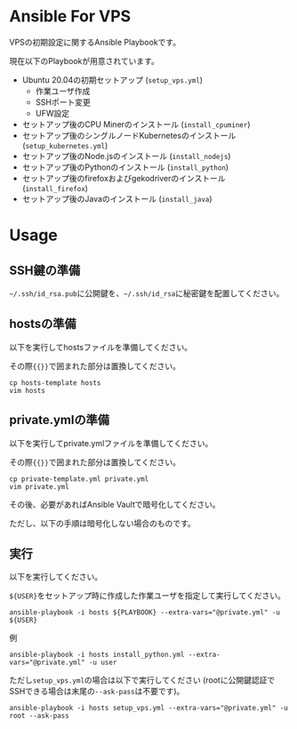 # Ansible For VPS
VPSの初期設定に関するAnsible Playbookです。

現在以下のPlaybookが用意されています。

- Ubuntu 20.04の初期セットアップ (`setup_vps.yml`)
  - 作業ユーザ作成
  - SSHポート変更
  - UFW設定
- セットアップ後のCPU Minerのインストール (`install_cpuminer`)
- セットアップ後のシングルノードKubernetesのインストール (`setup_kubernetes.yml`)
- セットアップ後のNode.jsのインストール (`install_nodejs`)
- セットアップ後のPythonのインストール (`install_python`)
- セットアップ後のfirefoxおよびgekodriverのインストール (`install_firefox`)
- セットアップ後のJavaのインストール (`install_java`)

# Usage

## SSH鍵の準備
`~/.ssh/id_rsa.pub`に公開鍵を、`~/.ssh/id_rsa`に秘密鍵を配置してください。

## hostsの準備
以下を実行してhostsファイルを準備してください。

その際`{{}}`で囲まれた部分は置換してください。

```shell
cp hosts-template hosts
vim hosts
```

## private.ymlの準備
以下を実行してprivate.ymlファイルを準備してください。

その際`{{}}`で囲まれた部分は置換してください。

```shell
cp private-template.yml private.yml
vim private.yml
```

その後、必要があればAnsible Vaultで暗号化してください。

ただし、以下の手順は暗号化しない場合のものです。

## 実行
以下を実行してください。

`${USER}`をセットアップ時に作成した作業ユーザを指定して実行してください。

```shell
ansible-playbook -i hosts ${PLAYBOOK} --extra-vars="@private.yml" -u ${USER}
```

例

```shell
ansible-playbook -i hosts install_python.yml --extra-vars="@private.yml" -u user
```

ただし`setup_vps.yml`の場合は以下で実行してください (rootに公開鍵認証でSSHできる場合は末尾の`--ask-pass`は不要です)。

```shell
ansible-playbook -i hosts setup_vps.yml --extra-vars="@private.yml" -u root --ask-pass
```
